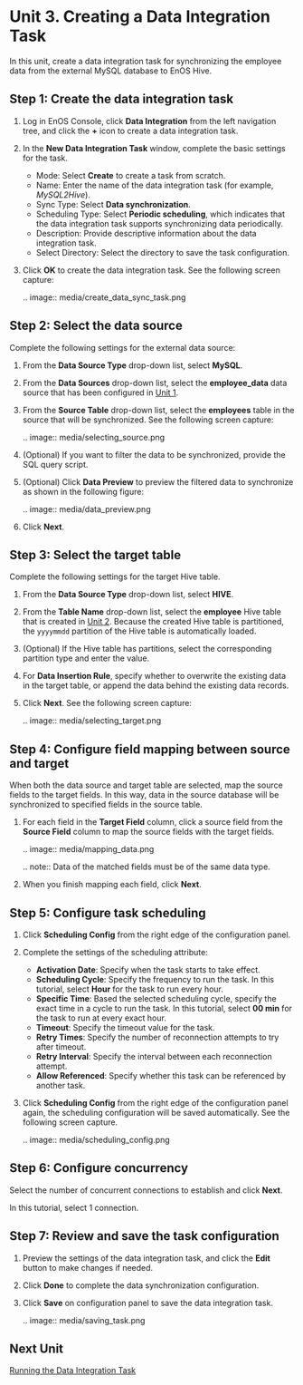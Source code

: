 # Unit 3. Creating a Data Integration Task

In this unit, create a data integration task for synchronizing the employee data from the external MySQL database to EnOS Hive.

## Step 1: Create the data integration task

1. Log in EnOS Console, click **Data Integration** from the left navigation tree, and click the **+** icon to create a data integration task.

2. In the **New Data Integration Task** window, complete the basic settings for the task.

   - Mode: Select **Create** to create a task from scratch.
   - Name: Enter the name of the data integration task (for example, *MySQL2Hive*).
   - Sync Type: Select **Data synchronization**.
   - Scheduling Type: Select **Periodic scheduling**, which indicates that the data integration task supports synchronizing data periodically.
   - Description: Provide descriptive information about the data integration task.
   - Select Directory: Select the directory to save the task configuration.

3. Click **OK** to create the data integration task. See the following screen capture:

   .. image:: media/create_data_sync_task.png

## Step 2: Select the data source

Complete the following settings for the external data source:

1. From the **Data Source Type** drop-down list, select **MySQL**.

2. From the **Data Sources** drop-down list, select the **employee_data** data source that has been configured in [Unit 1](configuring_data_connection).

3. From the **Source Table** drop-down list, select the **employees** table in the source that will be synchronized. See the following screen capture:

   .. image:: media/selecting_source.png

4. (Optional) If you want to filter the data to be synchronized, provide the SQL query script.

5. (Optional) Click **Data Preview** to preview the filtered data to synchronize as shown in the following figure:

   .. image:: media/data_preview.png


5. Click **Next**.


## Step 3: Select the target table

Complete the following settings for the target Hive table.
1. From the **Data Source Type** drop-down list, select **HIVE**.

2. From the **Table Name** drop-down list, select the **employee** Hive table that is created in [Unit 2](creating_hive_table). Because the created Hive table is partitioned, the `yyyymmdd` partition of the Hive table is automatically loaded.

3. (Optional) If the Hive table has partitions, select the corresponding partition type and enter the value.

4. For **Data Insertion Rule**, specify whether to overwrite the existing data in the target table, or append the data behind the existing data records.

5. Click **Next**. See the following screen capture:

   .. image:: media/selecting_target.png

## Step 4: Configure field mapping between source and target

When both the data source and target table are selected, map the source fields to the target fields. In this way, data in the source database will be synchronized to specified fields in the source table.

1. For each field in the **Target Field** column, click a source field from the **Source Field** column to map the source fields with the target fields.

   .. image:: media/mapping_data.png

   .. note:: Data of the matched fields must be of the same data type.


2. When you finish mapping each field, click **Next**.

## Step 5: Configure task scheduling

1. Click **Scheduling Config** from the right edge of the configuration panel.

2. Complete the settings of the scheduling attribute:

   - **Activation Date**: Specify when the task starts to take effect.
   - **Scheduling Cycle**: Specify the frequency to run the task. In this tutorial, select **Hour** for the task to run every hour.
   - **Specific Time**: Based the selected scheduling cycle, specify the exact time in a cycle to run the task. In this tutorial, select **00 min** for the task to run at every exact hour.
   - **Timeout**: Specify the timeout value for the task.
   - **Retry Times**: Specify the number of reconnection attempts to try after timeout.
   - **Retry Interval**: Specify the interval between each reconnection attempt.
   - **Allow Referenced**: Specify whether this task can be referenced by another task.

3. Click **Scheduling Config** from the right edge of the configuration panel again, the scheduling configuration will be saved automatically. See the following screen capture.

   .. image:: media/scheduling_config.png

## Step 6: Configure concurrency

Select the number of concurrent connections to establish and click **Next**.

In this tutorial, select 1 connection.


## Step 7: Review and save the task configuration

1. Preview the settings of the data integration task, and click the **Edit** button to make changes if needed.

2. Click **Done** to complete the data synchronization configuration.

3. Click **Save** on configuration panel to save the data integration task.

   .. image:: media/saving_task.png

## Next Unit

[Running the Data Integration Task](running_data_integration_task)
